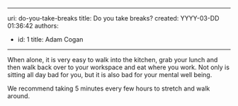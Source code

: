 

---
uri: do-you-take-breaks
title: Do you take breaks?
created: YYYY-03-DD 01:36:42
authors:
  - id: 1
    title: Adam Cogan
---




<span class='intro'> When alone, it is very easy to walk into the kitchen, grab your lunch and then walk back over to your workspace and eat where you work. Not only is sitting all day bad for you​, but it is also bad for your mental well being.<br> </span>

<p>​We recommend taking 5 minutes every few hours to stretch and walk around.​​<br></p>


